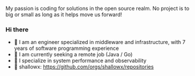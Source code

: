 My passion is coding for solutions in the open source realm. No project is to big or small as long as it helps move us forward!
### Hi there  

- 🌱 I am an engineer specialized in middleware and infrastructure, with 7 years of software programming experience
- 👯 I am currently seeking a remote job (Java / Go)
- 🔭 I specialize in system performance and observability
- 👯 shallowx: https://github.com/orgs/shallowx/repositories
